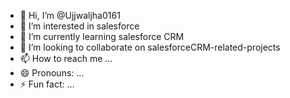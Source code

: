 - 👋 Hi, I’m @Ujjwaljha0161
- 👀 I’m interested in salesforce
- 🌱 I’m currently learning salesforce CRM
- 💞️ I’m looking to collaborate on salesforceCRM-related-projects 
- 📫 How to reach me ...
- 😄 Pronouns: ...
- ⚡ Fun fact: ...

<!---
Ujjwaljha0161/Ujjwaljha0161 is a ✨ special ✨ repository because its `README.md` (this file) appears on your GitHub profile.
You can click the Preview link to take a look at your changes.
--->
